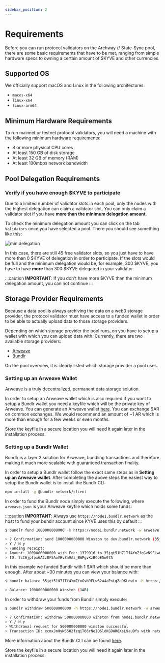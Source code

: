 ```yaml
---
sidebar_position: 2
---
```


# Requirements

Before you can run protocol validators on the Archway // State-Sync pool, there are some basic requirements that have to be met, ranging from simple hardware specs to owning a certain amount of $KYVE and other currencies.

## Supported OS

We officially support macOS and Linux in the following architectures:

- `macos-x64`
- `linux-x64`
- `linux-arm64`

## Minimum Hardware Requirements

To run mainnet or testnet protocol validators, you will need a machine with the following minimum hardware requirements:

- 8 or more physical CPU cores
- At least 150 GB of disk storage
- At least 32 GB of memory (RAM)
- At least 100mbps network bandwidth

## Pool Delegation Requirements

### Verify if you have enough $KYVE to participate

Due to a limited number of validator slots in each pool, only the nodes with the highest delegation can claim
a validator slot. You can only claim a validator slot if you have **more than the minimum delegation amount**.

To check the minimum delegation amount you can click on the tab `Validators` once you have selected a pool. There you should see something like this:

![min delegation](/img/min_delegation.png)

In this case, there are still 45 free validator slots, so you just have to have more than 0 $KYVE of delegation in order to participate. If the slots would be full and the minimum delegation would be, for example,
300 $KYVE, you have to have **more** than 300 $KYVE delegated in your validator.

:::caution
**IMPORTANT**: If you don't have more $KYVE than the minimum delegation amount, you can not continue
:::

## Storage Provider Requirements

Because a data pool is always archiving the data on a web3 storage provider, the protocol validator
must have access to a funded wallet in order to be able to actually upload data to those storage providers.

Depending on which storage provider the pool runs, on you have to setup a wallet with which you can upload
data with. Currently, there are two available storage providers:

- [Arweave](https://arweave.org)
- [Bundlr](https://bundlr.network/)

On the pool overview, it is clearly listed which storage provider a pool uses.

### Setting up an Arweave Wallet

Arweave is a truly decentralized, permanent data storage solution.

In order to setup an Arweave wallet which is also required if you want to setup a Bundlr wallet you need a keyfile which will be the private key of Arweave.
You can generate an Arweave wallet [here](https://arweave.app/). You can exchange $AR on common exchanges. We would recommend an amount of ~1 AR which is more than enough for a few weeks or even months.

Store the keyfile in a secure location you will need it again later in the installation process.

### Setting up a Bundlr Wallet

Bundlr is a layer 2 solution for Arweave, bundling transactions and therefore making it much more scalable
with guaranteed transaction finality.

In order to setup a Bundlr wallet follow the exact same steps as in **Setting up an Arweave wallet**. After
completing the above steps the easiest way to setup the Bundlr wallet is to install the Bundlr CLI:

```bash
npm install -g @bundlr-network/client
```

In order to fund the Bundlr node simply execute the following, where `arweave.json` is your Arweave keyfile
which holds some funds:

:::caution
**IMPORTANT**: Always use `https://node1.bundlr.network` as the host to fund your bundlr account since KYVE uses this by default
:::

```bash
$ bundlr fund 1000000000000 -h https://node1.bundlr.network -w arweave.json -c arweave

> ? Confirmation: send 1000000000000 Winston to dev.bundlr.network (35jqt51H71Tf4YmZfoGvN9FLw62a4aPnLgZa9KLdwLo)?
> Y / N y
> Funding receipt:
> Amount: 1000000000000 with Fee: 1379016 to 35jqt51H71Tf4YmZfoGvN9FLw62a4aPnLgZa9KLdwLo
> ID: 7cI6jpfpx6A2z8F5AoVHvZn9Az_BWPgvKzBCoE5w07A
```

In this example we funded Bundlr with 1 $AR which should be more than enough. After about ~30 minutes
you can view your balance with:

```bash
$ bundlr balance 35jqt51H71Tf4YmZfoGvN9FLw62a4aPnLgZa9KLdwLo -h https://node1.bundlr.network -c arweave

> Balance: 1000000000000 Winston (1AR)
```

In order to withdraw your funds from Bundlr simply execute:

```bash
$ bundlr withdraw 500000000000 -h https://node1.bundlr.network -w arweave.json -c arweave

> ? Confirmation: withdraw 500000000000 winston from node1.bundlr.network (35jqt51H71Tf4YmZfoGvN9FLw62a4aPnLgZa9KLdwLo)?
> Y / N y
> Withdrawal request for 500000000000 winston successful
> Transaction ID: xcmxJmHyNS502fzqiT66rNeIOSldKGDWR8XsL9auDfs with network fee 1379016 for a total cost of 2858032
```

More information about the Bundlr CLI can be found [here](https://docs.bundlr.network/docs/client/cli).

Store the keyfile in a secure location you will need it again later in the installation process.
